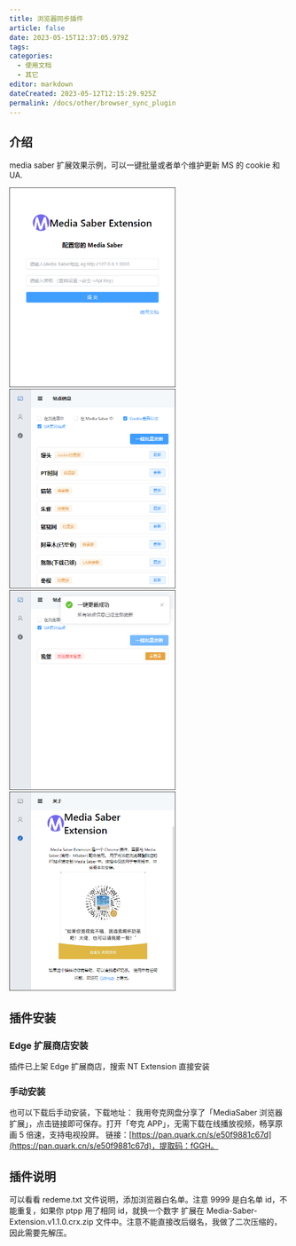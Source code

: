 ```yaml
---
title: 浏览器同步插件
article: false
date: 2023-05-15T12:37:05.979Z
tags:
categories: 
  - 使用文档
  - 其它
editor: markdown
dateCreated: 2023-05-12T12:15:29.925Z
permalink: /docs/other/browser_sync_plugin
---
```


## 介绍

media saber 扩展效果示例，可以一键批量或者单个维护更新 MS 的 cookie 和 UA.

<img src="./images/0501.png" alt="0501.png" width="300"/>
<img src="./images/0502.png" alt="0502.png" width="300"/>
<img src="./images/0503.png" alt="0503.png" width="300"/>
<img src="./images/0504.png" alt="0504.png" width="300"/>


## 插件安装

### Edge 扩展商店安装

插件已上架 Edge 扩展商店，搜索 NT Extension 直接安装

### 手动安装

也可以下载后手动安装，下载地址：
我用夸克网盘分享了「MediaSaber 浏览器扩展」，点击链接即可保存。打开「夸克 APP」，无需下载在线播放视频，畅享原画 5 倍速，支持电视投屏。
链接：[https://pan.quark.cn/s/e50f9881c67d](https://pan.quark.cn/s/e50f9881c67d)，提取码：fGGH。

## 插件说明

可以看看 redeme.txt 文件说明，添加浏览器白名单。注意 9999 是白名单 id，不能重复，如果你 ptpp 用了相同 id，就换一个数字
扩展在 Media-Saber-Extension.v1.1.0.crx.zip 文件中。注意不能直接改后缀名，我做了二次压缩的，因此需要先解压。

